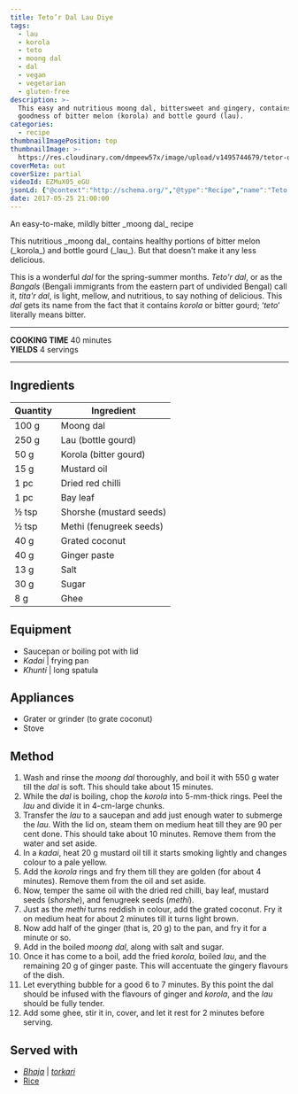 ```yaml
---
title: Teto’r Dal Lau Diye
tags:
  - lau
  - korola
  - teto
  - moong dal
  - dal
  - vegan
  - vegetarian
  - gluten-free
description: >-
  This easy and nutritious moong dal, bittersweet and gingery, contains the
  goodness of bitter melon (korola) and bottle gourd (lau).
categories:
  - recipe
thumbnailImagePosition: top
thumbnailImage: >-
  https://res.cloudinary.com/dmpeew57x/image/upload/v1495744679/tetor-dal-website-thumbnail-_zt5gji.jpg
coverMeta: out
coverSize: partial
videoId: EZMuX05_eGU
jsonLd: {"@context":"http://schema.org/","@type":"Recipe","name":"Teto'r Dal with Lau","author":"Bong Eats","image":"https://res.cloudinary.com/dmpeew57x/image/upload/v1495744679/tetor-dal-website-thumbnail-_zt5gji.jpg","description":"This easy and nutritious moong dal, bittersweet and gingery, contains the goodness of bitter melon (korola) and bottle gourd (lau).","prepTime":"PT10M","totalTime":"PT40M","recipeYield":"4","recipeIngredient":["100 g	Moong dal","250 g	Lau (bottle gourd)","50 g	Korola (bitter gourd)","15 g	Mustard oil","1 pc	Dried red chilli","1 pc	Bay leaf","½ tsp	Shorshe (mustard seeds)","½ tsp	Methi (fenugreek seeds)","40 g	Grated coconut","40 g	Ginger paste","13 g	Salt","30 g	Sugar","8 g	Ghee"],"recipeInstructions":["1. Wash and rinse the moong dal thoroughly, and boil it with 550 g water till the dal is soft. This should take about 15 minutes.","2. While the dal is boiling, chop the korola into 5-mm-thick rings. Peel the lau and divide it in 4-cm-large chunks.","3. Transfer the lau to a saucepan and add just enough water to submerge the lau. With the lid on, steam them on medium heat till they are 90 per cent done. This should take about 10 minutes. Remove them from the water and set aside.","4. In a kadai, heat 20 g mustard oil till it starts smoking lightly and changes colour to a pale yellow.","5. Add the korola rings and fry them till they are golden (for about 4 minutes). Remove them from the oil and set aside.","6. Now, temper the same oil with the dried red chilli, bay leaf, mustard seeds (shorshe), and fenugreek seeds (methi).","7. Just as the methi turns reddish in colour, add the grated coconut. Fry it on medium heat for about 2 minutes till it turns light brown.","8. Now add half of the ginger (that is, 20 g) to the pan, and fry it for a minute or so.","9. Add in the boiled moong dal, along with salt and sugar.","10. Once it has come to a boil add the fried korola, boiled lau, and the remaining 20 g of ginger paste. This will really accentuate the gingery flavour in the dal.","11. Let everything bubble for a good 6 to 7 minutes. By this point the dal should be infused with the flavours of ginger and korola, and the lau should be fully tender.","12. Add some ghee, stir it in, cover, and let it rest for 2 minutes before serving."]}
date: 2017-05-25 21:00:00
---
```




<p class="post-byline">An easy-to-make, mildly bitter _moong dal_ recipe</p>

<p class="post-intro">This nutritious _moong dal_ contains healthy portions of bitter melon (_korola_) and bottle gourd (_lau_). But that doesn’t make it any less delicious.</p>

<!-- more -->
<span class="dropcap">T</span>his is a wonderful _dal_ for the spring-summer months. _Teto'r dal_, or as the _Bangals_ (Bengali immigrants from the eastern part of undivided Bengal) call it, _tita'r dal_, is light, mellow, and nutritious, to say nothing of delicious. This _dal_ gets its name from the fact that it contains _korola_ or bitter gourd; ‘_teto_’ literally means bitter.

***

**COOKING TIME** 40 minutes   
**YIELDS** 4 servings

***
## Ingredients
| Quantity | Ingredient              |
|----------|-------------------------|
|    100 g | Moong dal               |
|    250 g | Lau (bottle gourd)      |
|     50 g | Korola (bitter gourd)   |
|     15 g | Mustard oil             |
|     1 pc | Dried red chilli        |
|     1 pc | Bay leaf                |
|    ½ tsp | Shorshe (mustard seeds) |
|    ½ tsp | Methi (fenugreek seeds) |
|     40 g | Grated coconut          |
|     40 g | Ginger paste            |
|     13 g | Salt                    |
|     30 g | Sugar                   |
|      8 g | Ghee                    |


## Equipment
- Saucepan or boiling pot with lid
- _Kadai_ | frying pan
- _Khunti_ | long spatula

## Appliances
- Grater or grinder (to grate coconut)
- Stove


## Method
1. Wash and rinse the _moong dal_ thoroughly, and boil it with 550 g water till the _dal_ is soft. This should take about 15 minutes.
2. While the _dal_ is boiling, chop the _korola_ into 5-mm-thick rings. Peel the _lau_ and divide it in 4-cm-large chunks.
3. Transfer the _lau_ to a saucepan and add just enough water to submerge the _lau_. With the lid on, steam them on medium heat till they are 90 per cent done. This should take about 10 minutes. Remove them from the water and set aside.
4. In a _kadai_, heat 20 g mustard oil till it starts smoking lightly and changes colour to a pale yellow.
5. Add the _korola_ rings and fry them till they are golden (for about 4 minutes). Remove them from the oil and set aside.
6. Now, temper the same oil with the dried red chilli, bay leaf, mustard seeds (_shorshe_), and fenugreek seeds (_methi_).
7. Just as the _methi_ turns reddish in colour, add the grated coconut. Fry it on medium heat for about 2 minutes till it turns light brown.
8. Now add half of the ginger (that is, 20 g) to the pan, and fry it for a minute or so.
9. Add in the boiled _moong dal_, along with salt and sugar.
10. Once it has come to a boil, add the fried _korola_, boiled _lau_, and the remaining 20 g of ginger paste. This will accentuate the gingery flavours of the dish.
10. Let everything bubble for a good 6 to 7 minutes. By this point the dal should be infused with the flavours of ginger and _korola_, and the _lau_ should be fully tender.
11. Add some ghee, stir it in, cover, and let it rest for 2 minutes before serving.


## Served with
- [_Bhaja_](/tags/bhaja/) | [_torkari_](/tags/torkari/)
- [Rice](/how-to/cook-the-perfect-rice/)

<script type="application/ld+json">
{
  "@context": "http://schema.org/",
  "@type": "Recipe",
  "name": "Plain mosur dal",
  "author": "Bong Eats",
  "image": "https://res.cloudinary.com/dmpeew57x/image/upload/v1478835725/thumbs/plain-mosur-dal_thumbnail_small.jpg",
  "description": "This is one of the simplest dals you can make. It is light and hearty, and goes well with almost any bhaja or torkari. Because it is sparsely spiced, it is a perfect component of a day-to-day meal.",
  "prepTime": "PT10M",
  "totalTime": "PT20M",
  "recipeYield": "5",
  "recipeIngredient": [
    "Mustard oil	15 g",
    "Kaalo jeere	¼ tsp",
    "Dried red chillies	2 pcs",
    "Green chillies	2 pcs",
    "Bay leaf	1 pc",
    "Turmeric powder	½ tsp (or 1 g)",
    "Salt	8 g",
    "Water	500 g",
    "Coriander leaves 6 g",
    "Mosur dal	100 g"
  ],
  "recipeInstructions": [
    "1 Rinse the dal well and drain the water",
    "2 Place washed dal in a pressure cooker with 500g water",
    "3 Boil till you see the broken grains of dal. If using a pressure cooker, cook on medium-high heat till you hear the first whistle. Turn off the heat and let the pressure release on its own",
    "4 Whisk the boiled dal till you can no longer see the individual grains",
    "5 Heat up your pan",
    "6 Add mustard oil and allow it to smoke lightly",
    "7 Add kaalo jeere, dried red chillies, green chillies, and bay leaf",
    "8 Add the whisked dal",
    "9 Add turmeric and salt",
    "10 Allow it to boil on medium heat for 4–5 minutes",
    "11 Garnish with the chopped coriander"
   ]
}
</script>
